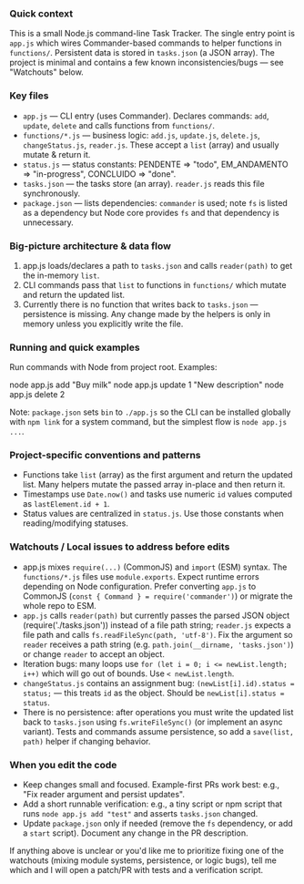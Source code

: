 ### Quick context

This is a small Node.js command-line Task Tracker. The single entry point is `app.js` which wires Commander-based commands to helper functions in `functions/`. Persistent data is stored in `tasks.json` (a JSON array). The project is minimal and contains a few known inconsistencies/bugs — see "Watchouts" below.

### Key files

- `app.js` — CLI entry (uses Commander). Declares commands: `add`, `update`, `delete` and calls functions from `functions/`.
- `functions/*.js` — business logic: `add.js`, `update.js`, `delete.js`, `changeStatus.js`, `reader.js`. These accept a `list` (array) and usually mutate & return it.
- `status.js` — status constants: PENDENTE => "todo", EM_ANDAMENTO => "in-progress", CONCLUIDO => "done".
- `tasks.json` — the tasks store (an array). `reader.js` reads this file synchronously.
- `package.json` — lists dependencies: `commander` is used; note `fs` is listed as a dependency but Node core provides `fs` and that dependency is unnecessary.

### Big-picture architecture & data flow

1. app.js loads/declares a path to `tasks.json` and calls `reader(path)` to get the in-memory `list`.
2. CLI commands pass that `list` to functions in `functions/` which mutate and return the updated list.
3. Currently there is no function that writes back to `tasks.json` — persistence is missing. Any change made by the helpers is only in memory unless you explicitly write the file.

### Running and quick examples

Run commands with Node from project root. Examples:

node app.js add "Buy milk"
node app.js update 1 "New description"
node app.js delete 2

Note: `package.json` sets `bin` to `./app.js` so the CLI can be installed globally with `npm link` for a system command, but the simplest flow is `node app.js ...`.

### Project-specific conventions and patterns

- Functions take `list` (array) as the first argument and return the updated list. Many helpers mutate the passed array in-place and then return it.
- Timestamps use `Date.now()` and tasks use numeric `id` values computed as `lastElement.id + 1`.
- Status values are centralized in `status.js`. Use those constants when reading/modifying statuses.

### Watchouts / Local issues to address before edits

- app.js mixes `require(...)` (CommonJS) and `import` (ESM) syntax. The `functions/*.js` files use `module.exports`. Expect runtime errors depending on Node configuration. Prefer converting `app.js` to CommonJS (`const { Command } = require('commander')`) or migrate the whole repo to ESM.
- `app.js` calls `reader(path)` but currently passes the parsed JSON object (require('./tasks.json')) instead of a file path string; `reader.js` expects a file path and calls `fs.readFileSync(path, 'utf-8')`. Fix the argument so `reader` receives a path string (e.g. `path.join(__dirname, 'tasks.json')`) or change `reader` to accept an object.
- Iteration bugs: many loops use `for (let i = 0; i <= newList.length; i++)` which will go out of bounds. Use `< newList.length`.
- `changeStatus.js` contains an assignment bug: `(newList[i].id).status = status;` — this treats `id` as the object. Should be `newList[i].status = status`.
- There is no persistence: after operations you must write the updated list back to `tasks.json` using `fs.writeFileSync()` (or implement an async variant). Tests and commands assume persistence, so add a `save(list, path)` helper if changing behavior.

### When you edit the code

- Keep changes small and focused. Example-first PRs work best: e.g., "Fix reader argument and persist updates".
- Add a short runnable verification: e.g., a tiny script or npm script that runs `node app.js add "test"` and asserts `tasks.json` changed.
- Update `package.json` only if needed (remove the `fs` dependency, or add a `start` script). Document any change in the PR description.

If anything above is unclear or you'd like me to prioritize fixing one of the watchouts (mixing module systems, persistence, or logic bugs), tell me which and I will open a patch/PR with tests and a verification script.
